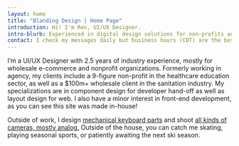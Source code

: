 ```yaml
---
layout: home
title: "Blanding Design | Home Page"
introduction: Hi! I'm Ren, UI/UX Designer.
intro-blurb: Experienced in digital design solutions for non-profits and eCommerce, as well as prior agency experience in the corporate and educational non-profit space.
contact: I check my messages daily but business hours (CDT) are the best time to contact me. If you have any cool photography projects or keyboards, feel free to share 👀 For business opportunities, collaborations, and more, you can find me here.
---
```


I’m a UI/UX Designer with 2.5 years of industry experience, mostly for wholesale e-commerce and nonprofit organizations. Formerly working in agency, my clients include a 9-figure non-profit in the healthcare education sector, as well as a $100m+ wholesale client in the sanitation industry. My specializations are in component design for developer hand-off as well as layout design for web. I also have a minor interest in front-end development, as you can see this site was made in-house!

Outside of work, I design [mechanical keyboard parts](https://vala.supply/collections/ended-group-buys/products/kam-soaring-skies) and shoot [all kinds of cameras, mostly analog.](https://photos.app.goo.gl/86XujY5FcK6Zi6xD9) Outside of the house, you can catch me skating, playing seasonal sports, or patiently awaiting the next ski season.